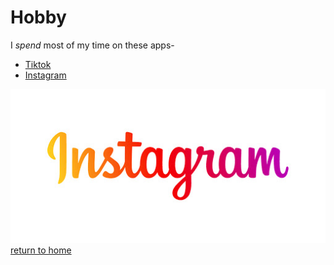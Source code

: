 # Hobby

I _spend_ most of my time on these apps-

* [Tiktok](https://www.tiktok.com)
* [Instagram](https://www.instagram.com)



![](Images/Instagram.jpeg)
[return to home](./README.md)
